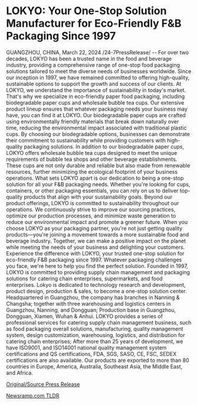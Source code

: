 # LOKYO: Your One-Stop Solution Manufacturer for Eco-Friendly F&B Packaging Since 1997

GUANGZHOU, CHINA, March 22, 2024 /24-7PressRelease/ -- For over two decades, LOKYO has been a trusted name in the food and beverage industry, providing a comprehensive range of one-stop food packaging solutions tailored to meet the diverse needs of businesses worldwide. Since our inception in 1997, we have remained committed to offering high-quality, sustainable options to support the growth and success of our clients.  At LOKYO, we understand the importance of sustainability in today's market. That's why we specialize in eco-friendly paper food packaging, including biodegradable paper cups and wholesale bubble tea cups. Our extensive product lineup ensures that whatever packaging needs your business may have, you can find it at LOKYO.  Our biodegradable paper cups are crafted using environmentally friendly materials that break down naturally over time, reducing the environmental impact associated with traditional plastic cups. By choosing our biodegradable options, businesses can demonstrate their commitment to sustainability while providing customers with high-quality packaging solutions.  In addition to our biodegradable paper cups, LOKYO offers wholesale bubble tea cups designed to meet the unique requirements of bubble tea shops and other beverage establishments. These cups are not only durable and reliable but also made from renewable resources, further minimizing the ecological footprint of your business operations.  What sets LOKYO apart is our dedication to being a one-stop solution for all your F&B packaging needs. Whether you're looking for cups, containers, or other packaging essentials, you can rely on us to deliver top-quality products that align with your sustainability goals.  Beyond our product offerings, LOKYO is committed to sustainability throughout our operations. We continuously strive to improve our sourcing practices, optimize our production processes, and minimize waste generation to reduce our environmental impact and promote a greener future.  When you choose LOKYO as your packaging partner, you're not just getting quality products—you're joining a movement towards a more sustainable food and beverage industry. Together, we can make a positive impact on the planet while meeting the needs of your business and delighting your customers.  Experience the difference with LOKYO, your trusted one-stop solution for eco-friendly F&B packaging since 1997. Whatever packaging challenges you face, we're here to help you find the perfect solution.  Founded in 1997, LOKYO is committed to providing supply chain management and packaging solutions for catering chain enterprises, supermarkets, and food enterprises. Lokyo is dedicated to technology research and development, product design, production & sales, to become a one-stop solution center. Headquartered in Guangzhou, the company has branches in Nanning & Changsha; together with three warehousing and logistics centers in Guangzhou, Nanning, and Dongguan; Production base in Guangzhou, Dongguan, Xiamen, Wuhan & Anhui.  LOKYO provides a series of professional services for catering supply chain management business, such as food packaging overall solutions, manufacturing, quality management system, design customization, warehousing, logistics, and distribution for catering chain enterprises;  After more than 25 years of development, we have ISO9001, and ISO14001 national quality management system certifications and QS certifications, FDA, SGS, SASO, CE, FSC, SEDEX certifications are also available. Our products are exported to more than 80 countries in Europe, America, Australia, Southeast Asia, the Middle East, and Africa. 

[Original/Source Press Release](https://www.24-7pressrelease.com/press-release/509447/lokyo-your-one-stop-solution-manufacturer-for-eco-friendly-fb-packaging-since-1997) 

[Newsramp.com TLDR](https://newsramp.com/None) 